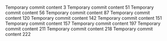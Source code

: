Temporary commit content 3
Temporary commit content 51
Temporary commit content 56
Temporary commit content 87
Temporary commit content 120
Temporary commit content 142
Temporary commit content 151
Temporary commit content 157
Temporary commit content 197
Temporary commit content 211
Temporary commit content 218
Temporary commit content 222
